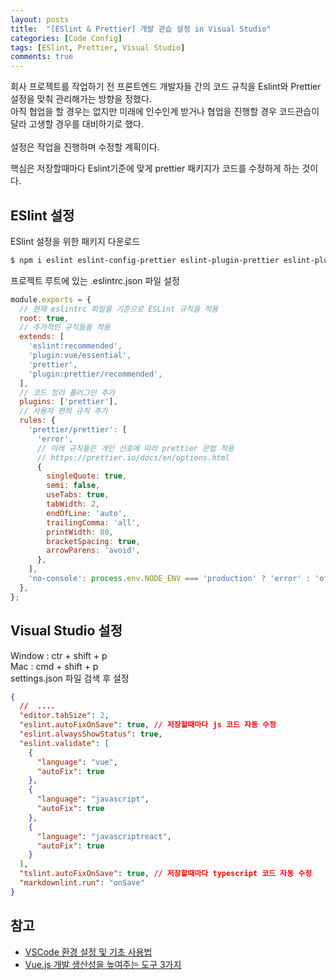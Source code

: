 ```yaml
---
layout: posts
title:  "[ESlint & Prettier] 개발 관습 설정 in Visual Studio" 
categories: [Code Config]
tags: [ESlint, Prettier, Visual Studio]
comments: true
---
```


회사 프로젝트를 작업하기 전 프론트엔드 개발자들 간의 코드 규칙을 Eslint와 Prettier 설정을 맞춰 관리해가는 방향을 정했다.<br>
아직 협업을 할 경우는 없지만 미래에 인수인계 받거나 협업을 진행할 경우 코드관습이 달라 고생할 경우를 대비하기로 했다.<br><br>
설정은 작업을 진행하며 수정할 계획이다.

핵심은 저장할때마다 Eslint기준에 맞게 prettier 패키지가 코드를 수정하게 하는 것이다.

## ESlint 설정

ESlint 설정을 위한 패키지 다운로드

```bash
$ npm i eslint eslint-config-prettier eslint-plugin-prettier eslint-plugin-vue --save-dev
```

프로젝트 루트에 있는 .eslintrc.json 파일 설정

```javascript
module.exports = {
  // 현재 eslintrc 파일을 기준으로 ESLint 규칙을 적용
  root: true,
  // 추가적인 규칙들을 적용
  extends: [
    'eslint:recommended',
    'plugin:vue/essential',
    'prettier',
    'plugin:prettier/recommended',
  ],
  // 코드 정리 플러그인 추가
  plugins: ['prettier'],
  // 사용자 편의 규칙 추가
  rules: {
    'prettier/prettier': [
      'error',
      // 아래 규칙들은 개인 선호에 따라 prettier 문법 적용
      // https://prettier.io/docs/en/options.html
      {
        singleQuote: true,
        semi: false,
        useTabs: true,
        tabWidth: 2,
        endOfLine: 'auto',
        trailingComma: 'all',
        printWidth: 80,
        bracketSpacing: true,
        arrowParens: 'avoid',
      },
    ],
    'no-console': process.env.NODE_ENV === 'production' ? 'error' : 'off',
  },
};
```

## Visual Studio 설정

Window : ctr + shift + p <br>
Mac : cmd + shift + p <br>
settings.json 파일 검색 후 설정

```json
{
  //  ....
  "editor.tabSize": 2,
  "eslint.autoFixOnSave": true, // 저장할때마다 js 코드 자동 수정
  "eslint.alwaysShowStatus": true,
  "eslint.validate": [
    {
      "language": "vue",
      "autoFix": true
    },
    {
      "language": "javascript",
      "autoFix": true
    },
    {
      "language": "javascriptreact",
      "autoFix": true
    }
  ],
  "tslint.autoFixOnSave": true, // 저장할때마다 typescript 코드 자동 수정
  "markdownlint.run": "onSave"
}
```

## 참고

- [VSCode 환경 설정 및 기초 사용법](https://gwonsungjun.github.io/articles/2018-06/vscodeSetting)
- [Vue.js 개발 생산성을 높여주는 도구 3가지](https://joshua1988.github.io/web-development/vuejs/boost-productivity/)